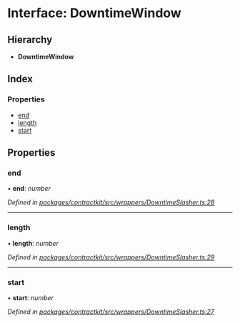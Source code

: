# Interface: DowntimeWindow

## Hierarchy

* **DowntimeWindow**

## Index

### Properties

* [end](_wrappers_downtimeslasher_.downtimewindow.md#end)
* [length](_wrappers_downtimeslasher_.downtimewindow.md#length)
* [start](_wrappers_downtimeslasher_.downtimewindow.md#start)

## Properties

###  end

• **end**: *number*

*Defined in [packages/contractkit/src/wrappers/DowntimeSlasher.ts:28](https://github.com/celo-org/celo-monorepo/blob/master/packages/contractkit/src/wrappers/DowntimeSlasher.ts#L28)*

___

###  length

• **length**: *number*

*Defined in [packages/contractkit/src/wrappers/DowntimeSlasher.ts:29](https://github.com/celo-org/celo-monorepo/blob/master/packages/contractkit/src/wrappers/DowntimeSlasher.ts#L29)*

___

###  start

• **start**: *number*

*Defined in [packages/contractkit/src/wrappers/DowntimeSlasher.ts:27](https://github.com/celo-org/celo-monorepo/blob/master/packages/contractkit/src/wrappers/DowntimeSlasher.ts#L27)*
